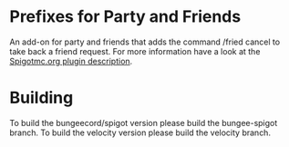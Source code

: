 # Prefixes for Party and Friends

An add-on for party and friends that adds the command /fried cancel to take back a friend request. For more information have a look at
the [Spigotmc.org plugin description](https://www.spigotmc.org/resources/34567/).

# Building

To build the bungeecord/spigot version please build the bungee-spigot branch. To build the velocity version please build the velocity
branch.
